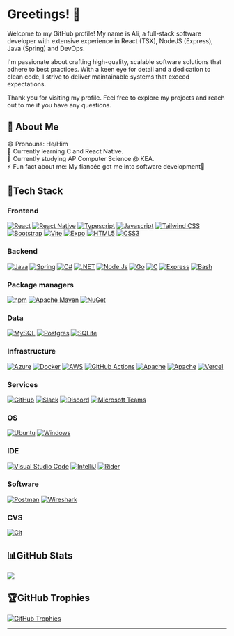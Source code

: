 # Greetings! 👋

Welcome to my GitHub profile! My name is Ali, a full-stack software developer with extensive experience in React (TSX), NodeJS (Express), Java (Spring) and DevOps.

I'm passionate about crafting high-quality, scalable software solutions that adhere to best practices. With a keen eye for detail and a dedication to clean code, I strive to deliver maintainable systems that exceed expectations.

Thank you for visiting my profile. Feel free to explore my projects and reach out to me if you have any questions.

## 💫 About Me

😄 Pronouns: He/Him  
🌱 Currently learning C and React Native.   
📖 Currently studying AP Computer Science @ KEA.  
⚡ Fun fact about me: My fiancée got me into software development🥰   

## 🔋Tech Stack

### Frontend

[![React](https://img.shields.io/badge/React-20232A?logo=react&logoColor=61DAFB&style=flat)](#)
[![React Native](https://img.shields.io/badge/React_Native-20232A?logo=react&color=gray&logoColor=61DAFB&style=flat)](#)
[![Typescript](https://img.shields.io/badge/Typescript-%23007ACC.svg?logo=typescript&logoColor=white&style=flat)](#)
[![Javascript](https://img.shields.io/badge/Javascript-%23323330.svg?logo=javascript&logoColor=%23F7DF1E&style=flat)](#)
[![Tailwind CSS](https://img.shields.io/badge/Tailwind%20CSS-06B6D4?logo=tailwindcss&logoColor=fff&style=flat)](#)
[![Bootstrap](https://img.shields.io/badge/Bootstrap-%23563D7C.svg?logo=bootstrap&logoColor=white&style=flat)](#)
[![Vite](https://img.shields.io/badge/Vite-646CFF?logo=vite&logoColor=fff&style=flat)](#)
[![Expo](https://img.shields.io/badge/Expo-darkgray?style=flat&logo=Expo&logoColor=%23000020)](#)
[![HTML5](https://img.shields.io/badge/HTML5-%23E34F26.svg?logo=html5&logoColor=white&style=flat)](#)
[![CSS3](https://img.shields.io/badge/CSS3-1572B6?logo=css3&logoColor=fff&style=flat)](#)

### Backend

[![Java](https://img.shields.io/badge/Java-%23ED8B00.svg?logo=coffeescript&logoColor=white&style=flat)](#)
[![Spring](https://img.shields.io/badge/Spring-%236DB33F.svg?logo=spring&logoColor=white&style=flat)](#)
[![C#](https://img.shields.io/badge/C%23-%23239120.svg?logo=sharp&logoColor=white&color=blue&style=flat)](#)
[![.NET](https://img.shields.io/badge/.NET-blue?style=flat&logo=dotnet&color=darkblue)](#)
[![Node.Js](https://img.shields.io/badge/Node.js-339933.svg?logo=nodedotjs&logoColor=white&style=flat)](#)
[![Go](https://img.shields.io/badge/Go-%23000000.svg?logo=go&logoColor=fff&color=purple&style=flat)](#)
[![C](https://img.shields.io/badge/Low_level_C-%23000000.svg?logo=c&logoColor=fff&style=flat)](#)
[![Express](https://img.shields.io/badge/Express-000?logo=express&logoColor=fff&style=flat)](#)
[![Bash](https://img.shields.io/badge/Bash_scripting-4EAA25?logo=gnubash&logoColor=fff&style=flat)](#)

### Package managers

[![npm](https://img.shields.io/badge/npm-CB3837?logo=npm&logoColor=fff&style=flat)](#)
[![Apache Maven](https://img.shields.io/badge/Apache%20Maven-C71A36?logo=apachemaven&logoColor=fff&style=flat)](#)
[![NuGet](https://img.shields.io/badge/NuGet-41A5EE?logo=nuget&logoColor=white&style=flat)](#)

### Data

[![MySQL](https://img.shields.io/badge/MySQL-%2300f.svg?logo=mysql&logoColor=white&style=flat)](#)
[![Postgres](https://img.shields.io/badge/Postgres-%23336791.svg?logo=postgresql&logoColor=white&style=flat)](#)
[![SQLite](https://img.shields.io/badge/SQLite-%2307405e.svg?logo=sqlite&logoColor=white&style=flat)](#)

### Infrastructure

[![Azure](https://img.shields.io/badge/Azure-%230072C6.svg?logo=azure-devops&logoColor=white&style=flat)](#)
[![Docker](https://img.shields.io/badge/Docker-%230db7ed.svg?logo=docker&logoColor=white&style=flat)](#)
[![AWS](https://img.shields.io/badge/Amazon%20AWS-232F3E?logo=amazonwebservices&logoColor=white&color=yellow&style=flat)](#)
[![GitHub Actions](https://img.shields.io/badge/GitHub%20Actions-%232671E5.svg?logo=githubactions&logoColor=white&style=flat)](#)
[![Apache](https://img.shields.io/badge/Apache-%23D42029.svg?logo=apache&logoColor=white&style=flat)](#)
[![Apache](https://img.shields.io/badge/Firebase-%23D42029.svg?logo=firebase&color=orange&logoColor=white&style=flat)](#)
[![Vercel](https://img.shields.io/badge/Vercel-%23000000.svg?logo=vercel&logoColor=fff&style=flat)](#)

### Services

[![GitHub](https://img.shields.io/badge/GitHub-%23121011.svg?logo=github&logoColor=white&style=flat)](#)
[![Slack](https://img.shields.io/badge/Slack-4A154B.svg?logo=Slack&logoColor=white&style=flat)](#)
[![Discord](https://img.shields.io/badge/Discord-5865F2.svg?logo=Discord&logoColor=white&style=flat)](#)
[![Microsoft Teams](https://img.shields.io/badge/Microsoft%20Teams-6264A7?logo=microsoftteams&logoColor=fff&style=flat)](#)

### OS

[![Ubuntu](https://img.shields.io/badge/Ubuntu-E95420?logo=ubuntu&logoColor=white&style=flat)](#)
[![Windows](https://img.shields.io/badge/Windows-0078D6?style=flat&logo=windows&logoColor=white)](#)

### IDE

[![Visual Studio Code](https://img.shields.io/badge/Visual%20Studio%20Code-007ACC.svg?logo=Visual-Studio-Code&logoColor=white&style=flat)](#)
[![IntelliJ](https://img.shields.io/badge/IntelliJ-000000.svg?&logo=intellij-idea&logoColor=white&style=flat)](#)
[![Rider](https://img.shields.io/badge/Rider-000000.svg?logo=rider&logoColor=white&color=darkblue&style=flat)](#)

### Software

[![Postman](https://img.shields.io/badge/Postman-FF6C37?logo=postman&logoColor=white&style=flat)](#)
[![Wireshark](https://img.shields.io/badge/Wireshark-%231679A7.svg?logo=wireshark&logoColor=white&style=flat)](#)

### CVS

[![Git](https://img.shields.io/badge/git-%23F05033.svg?style=flat&logo=git&logoColor=white)](#)

## 📊GitHub Stats

[![](https://github-readme-streak-stats.herokuapp.com/?user=AliHMohammad&theme=dark&hide_border=true)](#)

## 🏆GitHub Trophies

[![GitHub Trophies](https://github-profile-trophy.vercel.app/?username=AliHMohammad&theme=onedark&no-bg=true&no-frame=true&column=-1)](#)

---
